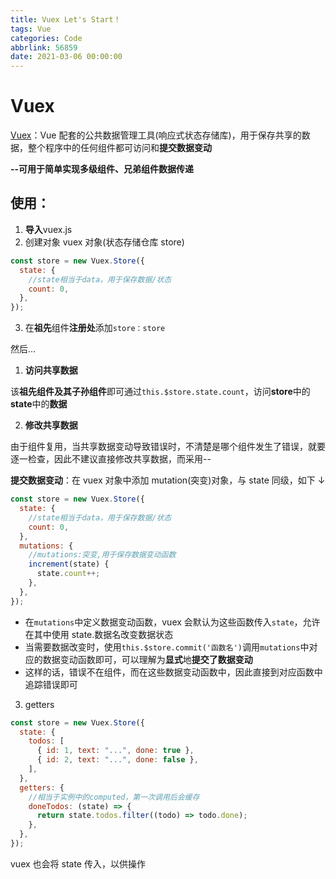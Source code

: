 ```yaml
---
title: Vuex Let's Start！
tags: Vue
categories: Code
abbrlink: 56859
date: 2021-03-06 00:00:00
---
```


<!-- more -->

# Vuex

[Vuex](https://vuex.vuejs.org/zh/guide/?fileGuid=6JwtVvCXtqGGGgC6)：Vue 配套的公共数据管理工具(响应式状态存储库)，用于保存共享的数据，整个程序中的任何组件都可访问和**提交数据变动**

**--可用于简单实现多级组件、兄弟组件数据传递**

## 使用：

1. **导入**vuex.js
2. 创建对象 vuex 对象(状态存储仓库 store)

```javascript
const store = new Vuex.Store({
  state: {
    //state相当于data，用于保存数据/状态
    count: 0,
  },
});
```

3. 在**祖先**组件**注册处**添加`store：store`

然后...

1. **访问共享数据**

该**祖先组件及其子孙组件**即可通过`this.$store.state.count`，访问**store**中的**state**中的**数据**

2. **修改共享数据**

由于组件复用，当共享数据变动导致错误时，不清楚是哪个组件发生了错误，就要逐一检查，因此不建议直接修改共享数据，而采用--

**提交数据变动**：在 vuex 对象中添加 mutation(突变)对象，与 state 同级，如下 ↓

```javascript
const store = new Vuex.Store({
  state: {
    //state相当于data，用于保存数据/状态
    count: 0,
  },
  mutations: {
    //mutations:突变,用于保存数据变动函数
    increment(state) {
      state.count++;
    },
  },
});
```

- 在`mutations`中定义数据变动函数，vuex 会默认为这些函数传入`state`，允许在其中使用 state.数据名改变数据状态
- 当需要数据改变时，使用`this.$store.commit('函数名')`调用`mutations`中对应的数据变动函数即可，可以理解为**显式**地**提交了数据变动**
- 这样的话，错误不在组件，而在这些数据变动函数中，因此直接到对应函数中追踪错误即可

3. getters

```javascript
const store = new Vuex.Store({
  state: {
    todos: [
      { id: 1, text: "...", done: true },
      { id: 2, text: "...", done: false },
    ],
  },
  getters: {
    //相当于实例中的computed，第一次调用后会缓存
    doneTodos: (state) => {
      return state.todos.filter((todo) => todo.done);
    },
  },
});
```

vuex 也会将 state 传入，以供操作
